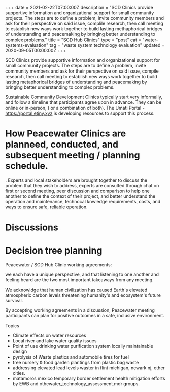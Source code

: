 +++
date = 2021-02-22T07:00:00Z
description = "SCD Clinics provide supportive information and organizational support for small community projects. The steps are to define a problem, invite community members and ask for their perspective on said issue, complile research, then call meeting to establish new ways work together to build lasting methaphorical bridges of understanding and peacemaking by bringing better understanding to complex problems."
title = "SCD Hub Clinics"
type = "post"
cat = "water-systems-evaluation"
tag = "waste system technology evaluation"
updated = 2020-09-05T00:00:00Z
+++

SCD Clinics provide supportive information and organizational support for small community projects. The steps are to define a problem, invite community members and ask for their perspective on said issue, compile research, then call meeting to establish new ways work together to build lasting metaphorical bridges of understanding and peacemaking by bringing better understanding to complex problems.

Sustainable Community Development Clinics typically start very informally, and follow a timeline that participants agree upon in advance.  They can be online or in-person, ( or a combination of both).  The Umati Portal - https://portal.etiny.xyz is developing resources to support this process.

# How Peacewater Clinics are planneed, conducted, and subsequent meeting / planning schedule. 
.
Experts and local stakeholders are brought together to discuss the problem that they wish to address, experts are consulted through chat on first or second meeting, 
peer discussion and comparison to help one another to define the context of their project, and better understand the operation and maintenance, technocal knwledge requirements,
costs, and ways to ensure safe, reliable operation.

# Discussions


# Decision tree planning


Peacewater / SCD Hub Clinic working agreements:

we each have a unique perspective, and that listening to one another and feeling heard are the two most important takeaways from any meeting.
  
We acknowldge that human civilization has caused Earth's elevated atmospheric carbon levels threatening humanity's and ecosystem's future survival.

By accepting working agreements in a discussion, Peacewater meeting participants can plan for positive outcomes in a safe, inclusive environment.

Topics

* Climate effects on water resources
* Local river and lake water quality issues
* Point of use drinking water purification system locally maintainable design
* pyrolysis of Waste plastics and automobile tires for fuel
* tree nursery & food garden plantings from plastic bag waste
* addressing elevated lead levels waster in flint michigan, newark nj, other cities.
* matamoros mexico temporary border settlement health mitigation efforts by EWB and othewater_technology_assessment.mdr groups.


